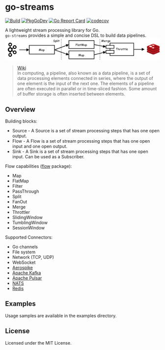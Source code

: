 # go-streams
[![Build](https://github.com/reugn/go-streams/actions/workflows/build.yml/badge.svg)](https://github.com/reugn/go-streams/actions/workflows/build.yml)
[![PkgGoDev](https://pkg.go.dev/badge/github.com/reugn/go-streams)](https://pkg.go.dev/github.com/reugn/go-streams)
[![Go Report Card](https://goreportcard.com/badge/github.com/reugn/go-streams)](https://goreportcard.com/report/github.com/reugn/go-streams)
[![codecov](https://codecov.io/gh/reugn/go-streams/branch/master/graph/badge.svg)](https://codecov.io/gh/reugn/go-streams)

A lightweight stream processing library for Go.  
`go-streams` provides a simple and concise DSL to build data pipelines.
![pipeline-architecture-example](./docs/images/pipeline-architecture-example.png)
> [Wiki](https://en.wikipedia.org/wiki/Pipeline_(computing))  
> In computing, a pipeline, also known as a data pipeline, is a set of data processing elements connected in series, where the output of one element is the input of the next one. The elements of a pipeline are often executed in parallel or in time-sliced fashion. Some amount of buffer storage is often inserted between elements.

## Overview
Building blocks:
* Source - A Source is a set of stream processing steps that has one open output.
* Flow - A Flow is a set of stream processing steps that has one open input and one open output. 
* Sink - A Sink is a set of stream processing steps that has one open input. Can be used as a Subscriber.

Flow capabilities ([flow](https://github.com/reugn/go-streams/tree/master/flow) package):  
* Map
* FlatMap
* Filter
* PassThrough
* Split
* FanOut
* Merge
* Throttler
* SlidingWindow
* TumblingWindow
* SessionWindow

Supported Connectors:
* Go channels
* File system
* Network (TCP, UDP)
* WebSocket
* [Aerospike](https://www.aerospike.com/)
* [Apache Kafka](https://kafka.apache.org/)
* [Apache Pulsar](https://pulsar.apache.org/)
* [NATS](https://nats.io/)
* [Redis](https://redis.io/)

## Examples
Usage samples are available in the examples directory.

## License
Licensed under the MIT License.